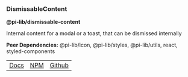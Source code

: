### DismissableContent

**@pi-lib/dismissable-content**

Internal content for a modal or a toast, that can be dismissed internally

**Peer Dependencies:** @pi-lib/icon, @pi-lib/styles, @pi-lib/utils, react, styled-components

<table>
  <tbody>
    <tr>
      <td><a href="https://pi.lance-taylor.com/?path=/docs/atoms-ui-dismissablecontent" target="_blank">Docs</a></td>
      <td><a href="https://www.npmjs.com/package/@pi-lib/dismissable-content?activeTab=readme" target="_blank">NPM</a></td>
      <td><a href="https://github.com/lancerael/pi/tree/main/src/packages/components/atoms/ui/DismissableContent" target="_blank">Github</a></td>
    </tr>
  </tbody>
</table>
